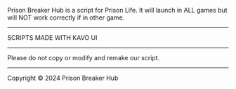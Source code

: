 Prison Breaker Hub is a script for Prison Life. It will launch in ALL games but will NOT work correctly if in other game.
___________________________________________________________________________________________________________________________________________________________
SCRIPTS MADE WITH KAVO  UI

___________________________________________________________________________________________________________________________________________________________
Please do not copy or modify and remake our script.
___________________________________________________________________________________________________________________________________________________________
Copyright © 2024 Prison Breaker Hub
